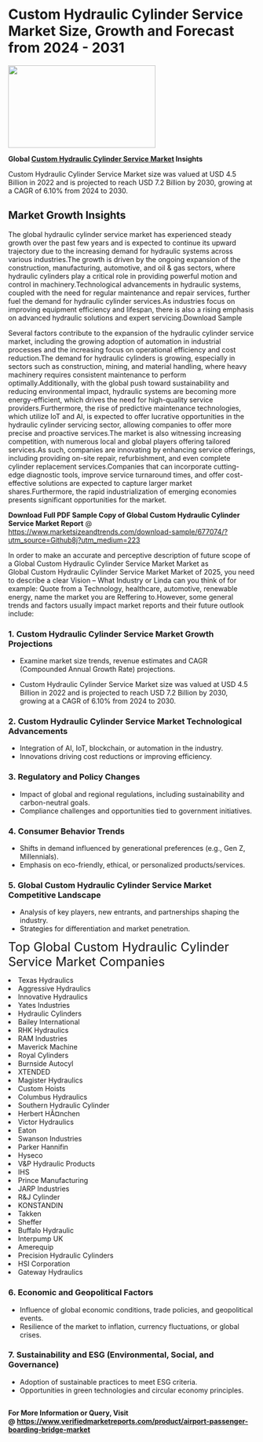 <H1>Custom Hydraulic Cylinder Service Market Size, Growth and Forecast from 2024 - 2031</H1><img class="aligncenter size-medium wp-image-584254" src="https://thirdeyenews.in/wp-content/uploads/2024/09/Global-Market-Research-300x168.jpeg" alt="" width="300" height="168" /><p><strong>Global&nbsp;<a href="https://www.marketsizeandtrends.com/download-sample/677074/?utm_source=Github8j?utm_medium=223">Custom Hydraulic Cylinder Service Market</a> Insights</strong></p><p>Custom Hydraulic Cylinder Service Market size was valued at USD 4.5 Billion in 2022 and is projected to reach USD 7.2 Billion by 2030, growing at a CAGR of 6.10% from 2024 to 2030.</p><p><h2>Market Growth Insights</h2> <p>The global hydraulic cylinder service market has experienced steady growth over the past few years and is expected to continue its upward trajectory due to the increasing demand for hydraulic systems across various industries.The growth is driven by the ongoing expansion of the construction, manufacturing, automotive, and oil & gas sectors, where hydraulic cylinders play a critical role in providing powerful motion and control in machinery.Technological advancements in hydraulic systems, coupled with the need for regular maintenance and repair services, further fuel the demand for hydraulic cylinder services.As industries focus on improving equipment efficiency and lifespan, there is also a rising emphasis on advanced hydraulic solutions and expert servicing.Download Sample</p> <p>Several factors contribute to the expansion of the hydraulic cylinder service market, including the growing adoption of automation in industrial processes and the increasing focus on operational efficiency and cost reduction.The demand for hydraulic cylinders is growing, especially in sectors such as construction, mining, and material handling, where heavy machinery requires consistent maintenance to perform optimally.Additionally, with the global push toward sustainability and reducing environmental impact, hydraulic systems are becoming more energy-efficient, which drives the need for high-quality service providers.Furthermore, the rise of predictive maintenance technologies, which utilize IoT and AI, is expected to offer lucrative opportunities in the hydraulic cylinder servicing sector, allowing companies to offer more precise and proactive services.The market is also witnessing increasing competition, with numerous local and global players offering tailored services.As such, companies are innovating by enhancing service offerings, including providing on-site repair, refurbishment, and even complete cylinder replacement services.Companies that can incorporate cutting-edge diagnostic tools, improve service turnaround times, and offer cost-effective solutions are expected to capture larger market shares.Furthermore, the rapid industrialization of emerging economies presents significant opportunities for the market.</p><p><span class=""><strong>Download Full PDF Sample Copy of Global Custom Hydraulic Cylinder Service Market Report</strong> @ <a href="https://www.marketsizeandtrends.com/download-sample/677074/?utm_source=Github8j?utm_medium=223" target="_blank">https://www.marketsizeandtrends.com/download-sample/677074/?utm_source=Github8j?utm_medium=223</a></span></p><p>In order to make an accurate and perceptive description of future scope of a Global&nbsp;Custom Hydraulic Cylinder Service Market Market as Global&nbsp;Custom Hydraulic Cylinder Service Market Market of 2025, you need to describe a clear Vision &ndash; What Industry or Linda can you think of for example: Quote from a Technology, healthcare, automotive, renewable energy, name the market you are Reffering to.However, some general trends and factors usually impact market reports and their future outlook include:</p><h3>1.&nbsp;<strong>Custom Hydraulic Cylinder Service Market Growth Projections</strong></h3><ul><li>Examine market size trends, revenue estimates and CAGR (Compounded Annual Growth Rate) projections.</li><li><p>Custom Hydraulic Cylinder Service Market size was valued at USD 4.5 Billion in 2022 and is projected to reach USD 7.2 Billion by 2030, growing at a CAGR of 6.10% from 2024 to 2030.</p></li></ul><h3>2.&nbsp;<strong>Custom Hydraulic Cylinder Service Market Technological Advancements</strong></h3><ul><li>Integration of AI, IoT, blockchain, or automation in the industry.</li><li>Innovations driving cost reductions or improving efficiency.</li></ul><h3>3.&nbsp;<strong>Regulatory and Policy Changes</strong></h3><ul><li>Impact of global and regional regulations, including sustainability and carbon-neutral goals.</li><li>Compliance challenges and opportunities tied to government initiatives.</li></ul><h3>4.&nbsp;<strong>Consumer Behavior Trends</strong></h3><ul><li>Shifts in demand influenced by generational preferences (e.g., Gen Z, Millennials).</li><li>Emphasis on eco-friendly, ethical, or personalized products/services.</li></ul><h3>5.&nbsp;<strong>Global Custom Hydraulic Cylinder Service Market Competitive Landscape</strong></h3><ul><li>Analysis of key players, new entrants, and partnerships shaping the industry.</li><li>Strategies for differentiation and market penetration.</li></ul><p data-pm-slice="1 1 []"><span style="color: inherit; font-family: inherit; font-size: 25px;">Top Global Custom Hydraulic Cylinder Service Market Companies</span></p><div class="" data-test-id=""><p><li>Texas Hydraulics</li><li> Aggressive Hydraulics</li><li> Innovative Hydraulics</li><li> Yates Industries</li><li> Hydraulic Cylinders</li><li> Bailey International</li><li> RHK Hydraulics</li><li> RAM Industries</li><li> Maverick Machine</li><li> Royal Cylinders</li><li> Burnside Autocyl</li><li> XTENDED</li><li> Magister Hydraulics</li><li> Custom Hoists</li><li> Columbus Hydraulics</li><li> Southern Hydraulic Cylinder</li><li> Herbert HÃ¤nchen</li><li> Victor Hydraulics</li><li> Eaton</li><li> Swanson Industries</li><li> Parker Hannifin</li><li> Hyseco</li><li> V&P Hydraulic Products</li><li> IHS</li><li> Prince Manufacturing</li><li> JARP Industries</li><li> R&J Cylinder</li><li> KONSTANDIN</li><li> Takken</li><li> Sheffer</li><li> Buffalo Hydraulic</li><li> Interpump UK</li><li> Amerequip</li><li> Precision Hydraulic Cylinders</li><li> HSI Corporation</li><li> Gateway Hydraulics</li></p></div><h3>6.&nbsp;<strong>Economic and Geopolitical Factors</strong></h3><ul><li>Influence of global economic conditions, trade policies, and geopolitical events.</li><li>Resilience of the market to inflation, currency fluctuations, or global crises.</li></ul><h3>7.&nbsp;<strong>Sustainability and ESG (Environmental, Social, and Governance)</strong></h3><ul><li>Adoption of sustainable practices to meet ESG criteria.</li><li>Opportunities in green technologies and circular economy principles.</li></ul><h2><strong style="font-size: 14px;">For More Information or Query, Visit @&nbsp;</strong><a style="background-color: #ffffff; font-size: 14px;" href="https://www.marketsizeandtrends.com/report/custom-hydraulic-cylinder-service-market/" target="_blank">https://www.verifiedmarketreports.com/product/airport-passenger-boarding-bridge-market</a></h2>